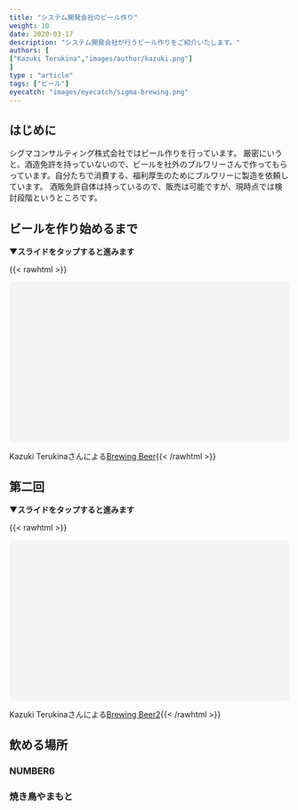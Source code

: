 ```yaml
---
title: "システム開発会社のビール作り"
weight: 10
date: 2020-03-17
description: "システム開発会社が行うビール作りをご紹介いたします。"
authors: [
["Kazuki Terukina","images/author/kazuki.png"]
]
type : "article"
tags: ["ビール"]
eyecatch: "images/eyecatch/sigma-brewing.png"
---
```


## はじめに

シグマコンサルティング株式会社ではビール作りを行っています。
厳密にいうと、酒造免許を持っていないので、ビールを社外のブルワリーさんで作ってもらっています。自分たちで消費する、福利厚生のためにブルワリーに製造を依頼しています。
酒販免許自体は持っているので、販売は可能ですが、現時点では検討段階というところです。

## ビールを作り始めるまで

**▼スライドをタップすると進みます**

{{< rawhtml >}}<div class="canva-embed" data-design-id="DAD2SXxJ_08" data-height-ratio="0.5625"
 style="padding:56.2500% 5px 5px 5px;background:rgba(0,0,0,0.03);border-radius:8px;"></div>
<script async src="https:&#x2F;&#x2F;sdk.canva.com&#x2F;v1&#x2F;embed.js"></script>
Kazuki Terukinaさんによる<a href="https:&#x2F;&#x2F;www.canva.com&#x2F;design&#x2F;DAD2SXxJ_08&#x2F;view?utm_content=DAD2SXxJ_08&amp;utm_campaign=designshare&amp;utm_medium=embeds&amp;utm_source=link" target="_blank" rel="noopener">Brewing Beer</a>{{< /rawhtml >}}

## 第二回

**▼スライドをタップすると進みます**

{{< rawhtml >}}<div class="canva-embed" data-design-id="DAD23AmmnJ0" data-height-ratio="0.5625"
 style="padding:56.2500% 5px 5px 5px;background:rgba(0,0,0,0.03);border-radius:8px;"></div>
<script async src="https:&#x2F;&#x2F;sdk.canva.com&#x2F;v1&#x2F;embed.js"></script>
Kazuki Terukinaさんによる<a href="https:&#x2F;&#x2F;www.canva.com&#x2F;design&#x2F;DAD23AmmnJ0&#x2F;view?utm_content=DAD23AmmnJ0&amp;utm_campaign=designshare&amp;utm_medium=embeds&amp;utm_source=link" target="_blank" rel="noopener">Brewing Beer2</a>{{< /rawhtml >}}


## 飲める場所

### NUMBER6


### 焼き鳥やまもと
